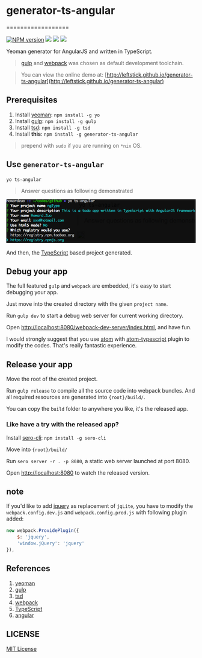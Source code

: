 # generator-ts-angular
==================

[![NPM version][npm-image]][npm-url]
![][david-url]
![][dt-url]
![][license-url]

Yeoman generator for AngularJS and written in TypeScript.
> [gulp](http://gulpjs.com/) and [webpack](http://webpack.github.io/) was chosen as default development toolchain.


> You can view the online demo at: [http://leftstick.github.io/generator-ts-angular](http://leftstick.github.io/generator-ts-angular)

## Prerequisites ##

1. Install [yeoman](http://yeoman.io/): `npm install -g yo`
2. Install [gulp](http://gulpjs.com/): `npm install -g gulp`
3. Install [tsd](http://definitelytyped.org/tsd/): `npm install -g tsd`
4. Install __this__: `npm install -g generator-ts-angular`

> prepend with `sudo` if you are running on `*nix` OS.

## Use `generator-ts-angular` ##

`yo ts-angular`

> Answer questions as following demonstrated

![](https://raw.githubusercontent.com/leftstick/generator-ts-angular/master/docs/img/questions.png)

And then, the [TypeScript](http://www.typescriptlang.org) based project generated.

## Debug your app ##

The full featured `gulp` and `webpack` are embedded, it's easy to start debugging your app.

Just move into the created directory with the given `project name`.

Run `gulp dev` to start a debug web server for current working directory.

Open [http://localhost:8080/webpack-dev-server/index.html](http://localhost:8080/webpack-dev-server/index.html), and have fun.

I would strongly suggest that you use [atom](https://atom.io/) with [atom-typescript](https://atom.io/packages/atom-typescript) plugin to modify the codes. That's really fantastic experience.

## Release your app ##

Move the root of the created project.

Run `gulp release` to compile all the source code into webpack bundles. And all required resources are generated into `{root}/build/`.

You can copy the `build` folder to anywhere you like, it's the released app.

### Like have a try with the released app? ###

Install [sero-cli](https://github.com/leftstick/Sero-cli): `npm install -g sero-cli`

Move into `{root}/build/`

Run `sero server -r . -p 8080`, a static web server launched at port 8080.

Open [http://localhost:8080](http://localhost:8080) to watch the released version.


## note ##

If you'd like to add [jquery](http://jquery.com/) as replacement of `jqLite`, you have to modify the `webpack.config.dev.js` and `webpack.config.prod.js` with following plugin added:

```javascript
new webpack.ProvidePlugin({
    $: 'jquery',
    'window.jQuery': 'jquery'
}),
```

## References ##

1. [yeoman](http://yeoman.io/)
2. [gulp](http://gulpjs.com/)
3. [tsd](http://definitelytyped.org/tsd/)
4. [webpack](http://webpack.github.io/)
5. [TypeScript](http://www.typescriptlang.org)
6. [angular](https://angularjs.org/)


## LICENSE ##

[MIT License](https://raw.githubusercontent.com/leftstick/generator-ts-angular/master/LICENSE)


[npm-url]: https://npmjs.org/package/generator-ts-angular
[npm-image]: https://badge.fury.io/js/generator-ts-angular.png
[david-url]: https://david-dm.org/leftstick/generator-ts-angular.png
[dt-url]:https://img.shields.io/npm/dt/generator-ts-angular.svg
[license-url]:https://img.shields.io/npm/l/generator-ts-angular.svg

